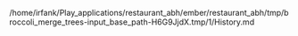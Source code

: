 /home/irfank/Play_applications/restaurant_abh/ember/restaurant_abh/tmp/broccoli_merge_trees-input_base_path-H6G9JjdX.tmp/1/History.md